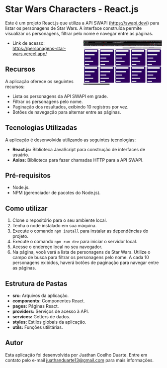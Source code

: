# Star Wars Characters - React.js

Este é um projeto React.js que utiliza a API SWAPI (https://swapi.dev/) para listar os personagens de Star Wars. A interface construída permite visualizar os personagens, filtrar pelo nome e navegar entre as páginas.

<img align="right" src="./images/demonstration.gif" width="50%"/>

- Link de acesso: https://personagens-star-wars.vercel.app/

## Recursos

A aplicação oferece os seguintes recursos:

- Lista os personagens da API SWAPI em grade.
- Filtrar os personagens pelo nome.
- Paginação dos resultados, exibindo 10 registros por vez.
- Botões de navegação para alternar entre as páginas.

## Tecnologias Utilizadas

A aplicação é desenvolvida utilizando as seguintes tecnologias:

- **React.js:** Biblioteca JavaScript para construção de interfaces de usuário.
- **Axios:** Biblioteca para fazer chamadas HTTP para a API SWAPI.

## Pré-requisitos

- Node.js.
- NPM (gerenciador de pacotes do Node.js).

## Como utilizar

1. Clone o repositório para o seu ambiente local.
2. Tenha o node instalado em sua máquina.
3. Execute o comando `npm install` para instalar as dependências do projeto.
4. Execute o comando `npm run dev` para iniciar o servidor local.
5. Acesse o endereço local no seu navegador.
6. Na página, você verá a lista de personagens de Star Wars. Utilize o campo de busca para filtrar os personagens pelo nome. A cada 10 personagens exibidos, haverá botões de paginação para navegar entre as páginas.

## Estrutura de Pastas


- **src:** Arquivos da aplicação.
- **components:** Componentes React.
- **pages:** Páginas React.
- **providers:** Serviços de acesso à API.
- **services:** Getters de dados.
- **styles:** Estilos globais da aplicação.
- **utils:** Funções utilitárias.

## Autor

Esta aplicação foi desenvolvida por Juathan Coelho Duarte. Entre em contato pelo e-mail juathanduarte13@gmail.com para mais informações.